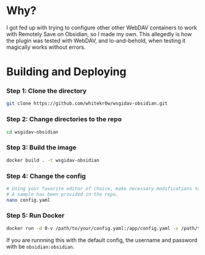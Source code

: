 # Why?
I got fed up with trying to configure other other WebDAV containers to work with Remotely Save on Obsidian, so I made my own.
This allegedly is how the plugin was tested with WebDAV, and lo-and-behold, when testing it magically works without errors.

# Building and Deploying
### Step 1: Clone the directory
```bash
git clone https://github.com/whitekr0w/wsgidav-obsidian.git
```

### Step 2: Change directories to the repo
```bash
cd wsgidav-obsidian
```

### Step 3: Build the image
```bash
docker build . -t wsgidav-obsidian
```

### Step 4: Change the config
```bash
# Using your favorite editor of choice, make necessary modifications to the config file.
# A sample has been provided in the repo.
nano config.yaml
```

### Step 5: Run Docker
```bash
docker run -d 0-v /path/to/your/config.yaml:/app/config.yaml -v /path/to/serve:/var/dav -p 8080:8080 wsgidav-obsidian
```

If you are runnning this with the default config, the username and password with be `obsidian:obsidian`.
